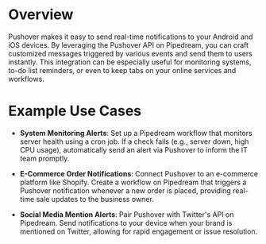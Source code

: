 # Overview

Pushover makes it easy to send real-time notifications to your Android and iOS devices. By leveraging the Pushover API on Pipedream, you can craft customized messages triggered by various events and send them to users instantly. This integration can be especially useful for monitoring systems, to-do list reminders, or even to keep tabs on your online services and workflows.

# Example Use Cases

- **System Monitoring Alerts**: Set up a Pipedream workflow that monitors server health using a cron job. If a check fails (e.g., server down, high CPU usage), automatically send an alert via Pushover to inform the IT team promptly.

- **E-Commerce Order Notifications**: Connect Pushover to an e-commerce platform like Shopify. Create a workflow on Pipedream that triggers a Pushover notification whenever a new order is placed, providing real-time sale updates to the business owner.

- **Social Media Mention Alerts**: Pair Pushover with Twitter's API on Pipedream. Send notifications to your device when your brand is mentioned on Twitter, allowing for rapid engagement or issue resolution.
